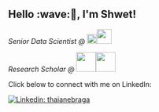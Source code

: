 <h2>Hello :wave:🏻, I'm Shwet! </h2>
<p><em>Senior Data Scientist @ <a href="https://www.freshworks.com/"><img src="https://www.freshworks.com/static-assets/images/common/company/logos/logo-fworks-black.svg" height="20" target="_blank"></a><img src="https://media.giphy.com/media/WUlplcMpOCEmTGBtBW/giphy.gif" width="30"> 
</em></p>
<p><em>Research Scholar @ <a href="https://www.iiitb.ac.in/academics/research-programmes/master-of-science-by-research" target="_blank"><img src="https://www.iiitb.ac.in/includefiles/settings/iiitb_logo2.png" height="40"></a><img src="https://media.giphy.com/media/dUYiHLvd7RHYDGpWoX/giphy.gif" width="40"> 
</em></p>
Click below to connect with me on LinkedIn:

[![Linkedin: thaianebraga](https://img.shields.io/badge/-shwet-blue?style=flat-square&logo=Linkedin&logoColor=white&link=https://www.linkedin.com/in/shwetkm/)](https://www.linkedin.com/in/shwetkm/)

